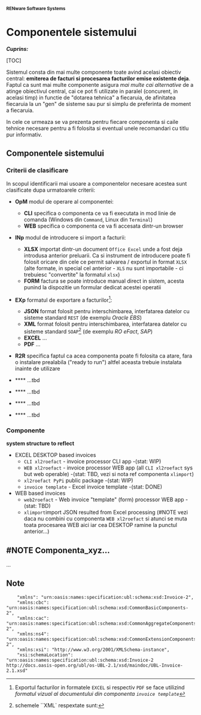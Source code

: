 <small>**RENware Software Systems**</small>

# Componentele sistemului


***Cuprins:***

[TOC]


Sistemul consta din mai multe componente toate avind acelasi obiectiv central: **emiterea de facturi si procesarea facturilor emise existente deja**. Faptul ca sunt mai multe componente asigura *mai multe cai alternative* de a atinge obiectivul central, cai ce pot fi utilizate in paralel (concurent, in acelasi timp) in functie de "dotarea tehnica" a fiecaruia, de afinitatea fiecaruia la un "gen" de sisteme sau pur si simplu de preferinta de moment a fiecaruia.

In cele ce urmeaza se va prezenta pentru fiecare componenta si caile tehnice necesare pentru a fi folosita si eventual unele recomandari cu titlu pur informativ.



## Componentele sistemului

### Criterii de clasificare

In scopul identificarii mai usoare a componentelor necesare acestea sunt clasificate dupa urmatoarele criterii:

* **OpM** modul de operare al componentei:
    * **CLI** specifica o componenta ce va fi executata in mod linie de comanda (Windows din `Command`, Linux din `Terminal`)
    * **WEB** specifica o componenta ce va fi accesata dintr-un browser

* **INp**  modul de introducere si import a facturii:
    * **XLSX** importat dintr-un document `Office Excel` unde a fost deja introdusa anterior preluarii. Ca si instrument de introducere poate fi folosit oricare din cele ce permit salvarea / exportul in format `XLSX` (alte formate, in special cel anterior - `XLS` nu sunt importabile - ci trebuiesc "convertite" la formatul `xlsx`)
    * **FORM** factura se poate introduce manual direct in sistem, acesta punind la dispozitie un formular dedicat acestei operatii

* **EXp** formatul de exportare a facturilor[^out_fmt]:
  * **JSON** format folosit pentru interschimbarea, interfatarea datelor cu sisteme standard `REST` (de exemplu *Oracle EBS*)
  * **XML** format folosit pentru interschimbarea, interfatarea datelor cu sisteme standard `SOAP`[^xml_schemas] (de exemplu *RO eFact*, *SAP*)
  * **EXCEL** ...
  * **PDF** ...

* **R2R** specifica faptul ca acea componenta poate fi folosita ca atare, fara o instalare prealabila ("ready to run") altfel aceasta trebuie instalata inainte de utilizare

* **** ...tbd 
* **** ...tbd 
* **** ...tbd 
* **** ...tbd 



### Componente

<!-- TODO: info preluata din CHANGELOG: -->

**system structure to reflect**

* EXCEL DESKTOP based invoices
    * `CLI xl2roefact` - invoice processor CLI app -(stat: WIP)
    * `WEB xl2roefact` - invoice processor WEB app (all `CLI xl2roefact` sys but web operable) -(stat: TBD, vezi si nota ref componenta `xlimport`)
    * `xl2roefact PyPi` public package -(stat: WIP)
    * `invoice template` - Excel invoice template -(stat: DONE)
* WEB based invoices
    * `web2roefact` - Web invoice "template" (form) processor WEB app -(stat: TBD)
    * `xlimport`import JSON resulted from Excel processing (#NOTE vezi daca nu combini cu componenta `WEB xl2roefact` si atunci se muta toata procesarea WEB aici iar cea DESKTOP ramine la punctul anterior...)








## #NOTE Componenta_xyz...

...



## Note

[^out_fmt]: Exportul facturilor in formatele `EXCEL` si respectiv `PDF` se face utilizind *formatul vizual al documentului din componenta `invoice template`*

[^xml_schemas]: schemele ``XML` respextate sunt:
```
    "xmlns": "urn:oasis:names:specification:ubl:schema:xsd:Invoice-2",
    "xmlns:cbc": "urn:oasis:names:specification:ubl:schema:xsd:CommonBasicComponents-2",
    "xmlns:cac": "urn:oasis:names:specification:ubl:schema:xsd:CommonAggregateComponents-2",
    "xmlns:ns4": "urn:oasis:names:specification:ubl:schema:xsd:CommonExtensionComponents-2",
    "xmlns:xsi": "http://www.w3.org/2001/XMLSchema-instance",
    "xsi:schemaLocation": "urn:oasis:names:specification:ubl:schema:xsd:Invoice-2 http://docs.oasis-open.org/ubl/os-UBL-2.1/xsd/maindoc/UBL-Invoice-2.1.xsd"
```

